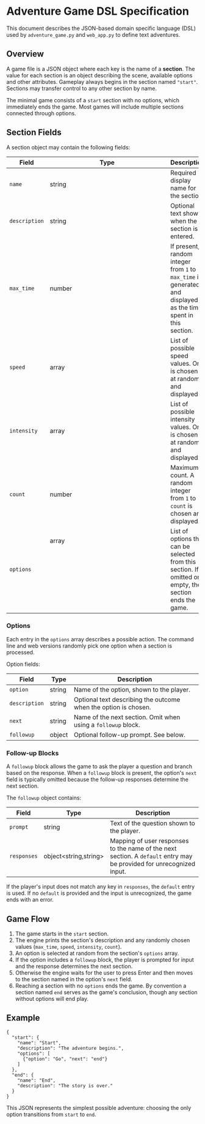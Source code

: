 # Adventure Game DSL Specification

This document describes the JSON-based domain specific language (DSL) used by
`adventure_game.py` and `web_app.py` to define text adventures.

## Overview

A game file is a JSON object where each key is the name of a **section**. The
value for each section is an object describing the scene, available options and
other attributes. Gameplay always begins in the section named `"start"`.
Sections may transfer control to any other section by name.

The minimal game consists of a `start` section with no options, which immediately
ends the game. Most games will include multiple sections connected through
options.

## Section Fields

A section object may contain the following fields:

| Field       | Type          | Description |
|-------------|---------------|-------------|
| `name`      | string        | Required display name for the section. |
| `description` | string      | Optional text shown when the section is entered. |
| `max_time`  | number        | If present, a random integer from `1` to `max_time` is generated and displayed as the time spent in this section. |
| `speed`     | array<string> | List of possible speed values. One is chosen at random and displayed. |
| `intensity` | array<string> | List of possible intensity values. One is chosen at random and displayed. |
| `count`     | number        | Maximum count. A random integer from `1` to `count` is chosen and displayed. |
| `options`   | array<object> | List of options that can be selected from this section. If omitted or empty, the section ends the game. |

### Options

Each entry in the `options` array describes a possible action. The command line
and web versions randomly pick one option when a section is processed.

Option fields:

| Field        | Type   | Description |
|--------------|--------|-------------|
| `option`     | string | Name of the option, shown to the player. |
| `description`| string | Optional text describing the outcome when the option is chosen. |
| `next`       | string | Name of the next section. Omit when using a `followup` block. |
| `followup`   | object | Optional follow-up prompt. See below. |

### Follow‑up Blocks

A `followup` block allows the game to ask the player a question and branch based
on the response. When a `followup` block is present, the option's `next` field is
typically omitted because the follow-up responses determine the next section.

The `followup` object contains:

| Field       | Type            | Description |
|-------------|-----------------|-------------|
| `prompt`    | string          | Text of the question shown to the player. |
| `responses` | object<string,string> | Mapping of user responses to the name of the next section. A `default` entry may be provided for unrecognized input. |

If the player's input does not match any key in `responses`, the `default`
entry is used. If no `default` is provided and the input is unrecognized, the
game ends with an error.

## Game Flow

1. The game starts in the `start` section.
2. The engine prints the section's description and any randomly chosen values
   (`max_time`, `speed`, `intensity`, `count`).
3. An option is selected at random from the section's `options` array.
4. If the option includes a `followup` block, the player is prompted for input
   and the response determines the next section.
5. Otherwise the engine waits for the user to press Enter and then moves to the
   section named in the option's `next` field.
6. Reaching a section with no `options` ends the game. By convention a section
   named `end` serves as the game's conclusion, though any section without
   options will end play.

## Example

```
{
  "start": {
    "name": "Start",
    "description": "The adventure begins.",
    "options": [
      {"option": "Go", "next": "end"}
    ]
  },
  "end": {
    "name": "End",
    "description": "The story is over."
  }
}
```

This JSON represents the simplest possible adventure: choosing the only option
transitions from `start` to `end`.

